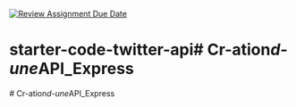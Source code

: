 [![Review Assignment Due Date](https://classroom.github.com/assets/deadline-readme-button-24ddc0f5d75046c5622901739e7c5dd533143b0c8e959d652212380cedb1ea36.svg)](https://classroom.github.com/a/oGCqfCKn)
# starter-code-twitter-api#   C r - a t i o n _ d - u n e _ A P I _ E x p r e s s  
 #   C r - a t i o n _ d - u n e _ A P I _ E x p r e s s  
 
